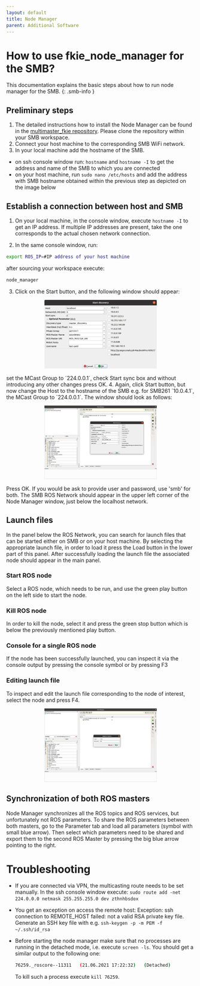 ```yaml
---
layout: default
title: Node Manager
parent: Additional Software
---
```


# How to use fkie_node_manager for the SMB?
This documentation explains the basic steps about how to run node manager for the SMB.
{: .smb-info }

## Preliminary steps
1. The detailed instructions how to install the Node Manager can be found in the [multimaster_fkie repository](https://github.com/ETHZ-RobotX/multimaster_fkie). Please clone the repository within your SMB workspace.
2. Connect your host machine to the corresponding SMB WiFi network.
3. In your local machine add the hostname of the SMB.
  - on ssh console window run: `hostname` and `hostname -I` to get the address and name of the SMB to which you are connected
  - on your host machine, run `sudo nano /etc/hosts` and add the address with SMB hostname obtained within the previous step as depicted on the image below

## Establish a connection between host and SMB
1. On your local machine, in the console window, execute `hostname -I` to get an IP address. If multiple IP addresses are present, take the one corresponds to the actual chosen network connection.

2. In the same console window, run:
```bash
export ROS_IP=#IP address of your host machine
```
after sourcing your workspace execute:
```bash
node_manager
```
3. Click on the Start button, and the following window should appear:
<p align="center">
  <img style="right;"  src="../images/NodeManagerHost.png" width="300" title="Node Manager: Host start discovery">
</p>
set the MCast Group to `224.0.0.1`, check Start sync box and without introducing any other changes press OK.
4. Again, click Start button, but now change the Host to the hostname of the SMB e.g. for SMB261 `10.0.4.1`, the MCast Group to `224.0.0.1`. The window should look as follows:
<p align="center">
  <img style="right;"  src="../images/NodeManagerSMB.png" width="300" title="Node Manager: SMB start discovery">
</p>
Press OK. If you would be ask to provide user and password, use 'smb' for both.
The SMB ROS Network should appear in the upper left corner of the Node Manager window, just below the localhost network.

## Launch files
In the panel below the ROS Network, you can search for launch files that can be started either on SMB or on your host machine. By selecting the appropriate launch file, in order to load it press the Load button in the lower part of this panel. After successfully loading the launch file the associated node should appear in the main panel.

### Start ROS node
Select a ROS node, which needs to be run, and use the green play button on the left side to start the node.

### Kill ROS node
In order to kill the node, select it and press the green stop button which is below the previously mentioned play button.

### Console for a single ROS node
If the node has been successfully launched, you can inspect it via the console output by pressing the console symbol or by pressing F3

### Editing launch file
To inspect and edit the launch file corresponding to the node of interest, select the node and press F4.

<p align="center">
  <img style="right;"  src="../images/NodeManager.png" width="300" title="Node Manager">
</p>

## Synchronization of both ROS masters
Node Manager synchronizes all the ROS topics and ROS services, but unfortunately not ROS parameters. To share the ROS parameters between both masters, go to the Parameter tab and load all parameters (symbol with small blue arrow). Then select which parameters need to be shared and export them to the second ROS Master by pressing the big blue arrow pointing to the right.

# Troubleshooting
  - If you are connected via VPN, the multicasting route needs to  be set manually. In the ssh console window execute:
    `sudo route add -net 224.0.0.0 netmask 255.255.255.0 dev zthnhbsdox`
  - You get an exception on access the remote host: Exception: ssh connection to REMOTE_HOST failed: not a valid RSA private key file. Generate an SSH key file with e.g. `ssh-keygen -p -m PEM -f ~/.ssh/id_rsa`
  - Before starting the node manager make sure that no processes are running in the detached mode, i.e. execute `screen -ls`. You should get a similar output to the following one:
    ```bash
    76259._roscore--11311	(21.06.2021 17:22:32)	(Detached)
    ```

    To kill such a process execute `kill 76259`.
